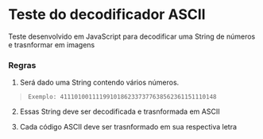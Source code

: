 # Teste do decodificador ASCII

Teste desenvolvido em JavaScript para decodificar uma String de números e trasnformar em imagens

### Regras

1. Será dado uma String contendo vários números.
> `Exemplo: 41110100111199101862337377638562361151110148`

2. Essas String deve ser decodificada e trasnformada em ASCII

3. Cada código ASCII deve ser trasnformado em sua respectiva letra
